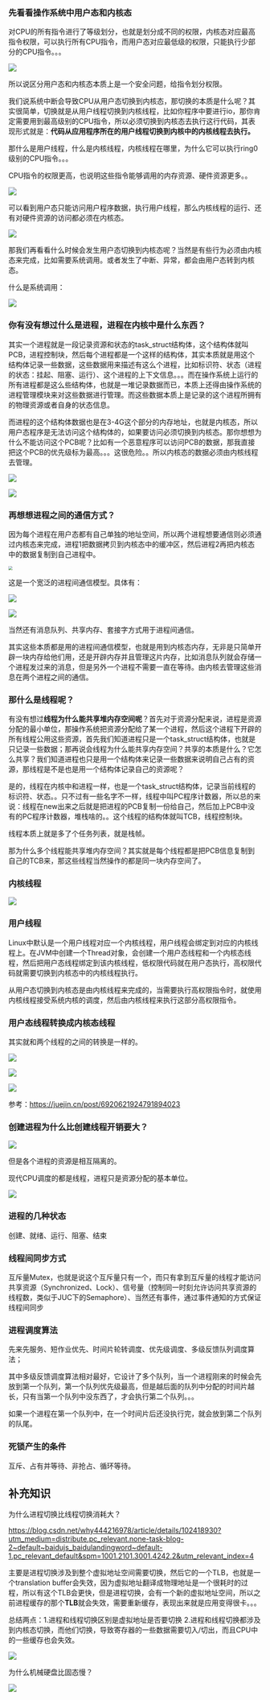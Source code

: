 ### 先看看操作系统中用户态和内核态

对CPU的所有指令进行了等级划分，也就是划分成不同的权限，内核态对应最高指令权限，可以执行所有CPU指令，而用户态对应最低级的权限，只能执行少部分的CPU指令。。。

![](https://winterliublog.oss-cn-beijing.aliyuncs.com/notes/20211216175747.png)

所以说区分用户态和内核态本质上是一个安全问题，给指令划分权限。

我们说系统中断会导致CPU从用户态切换到内核态，那切换的本质是什么呢？其实很简单，切换就是从用户线程切换到内核线程，比如你程序中要进行io，那你肯定需要用到最高级别的CPU指令，所以必须切换到内核态去执行这行代码，其表现形式就是：**代码从应用程序所在的用户线程切换到内核中的内核线程去执行。**

那什么是用户线程，什么是内核线程，内核线程在哪里，为什么它可以执行ring0级别的CPU指令。。。

CPU指令的权限更高，也说明这些指令能够调用的内存资源、硬件资源更多。。

![](https://winterliublog.oss-cn-beijing.aliyuncs.com/notes/20211220105320.png)

可以看到用户态只能访问用户程序数据，执行用户线程，那么内核线程的运行、还有对硬件资源的访问都必须在内核态。

![](https://winterliublog.oss-cn-beijing.aliyuncs.com/notes/20211220110019.png)

那我们再看看什么时候会发生用户态切换到内核态呢？当然是有些行为必须由内核态来完成，比如需要系统调用。或者发生了中断、异常，都会由用户态转到内核态。

什么是系统调用：

![](https://winterliublog.oss-cn-beijing.aliyuncs.com/notes/20211220111029.png)

### 你有没有想过什么是进程，进程在内核中是什么东西？

其实一个进程就是一段记录资源和状态的task_struct结构体，这个结构体就叫PCB，进程控制块，然后每个进程都是一个这样的结构体，其实本质就是用这个结构体记录一些数据，这些数据用来描述有这么个进程，比如标识符、状态（进程的状态：挂起、阻塞、运行）、这个进程的上下文信息。。。而在操作系统上运行的所有进程都是这么些结构体，也就是一堆记录数据而已，本质上还得由操作系统的进程管理模块来对这些数据进行管理。而这些数据本质上是记录的这个进程所拥有的物理资源或者自身的状态信息。

而进程的这个结构体数据也是在3-4G这个部分的内存地址，也就是内核态，所以用户态程序是无法访问这个结构体的，如果要访问必须切换到内核态。那你想想为什么不能访问这个PCB呢？比如有一个恶意程序可以访问PCB的数据，那我直接把这个PCB的优先级标为最高。。。这很危险。。所以内核态的数据必须由内核线程去管理。

![](https://winterliublog.oss-cn-beijing.aliyuncs.com/notes/20211220113617.png)

![](https://winterliublog.oss-cn-beijing.aliyuncs.com/notes/20211220113422.png)

### 再想想进程之间的通信方式？

因为每个进程在用户态都有自己单独的地址空间，所以两个进程想要通信则必须通过内核态来完成，进程1把数据拷贝到内核态中的缓冲区，然后进程2再把内核态中的数据复制到自己进程中。

<img src="https://winterliublog.oss-cn-beijing.aliyuncs.com/notes/20220102152107.png" style="zoom:50%;" />

这是一个宽泛的进程间通信模型。具体有：

![](https://winterliublog.oss-cn-beijing.aliyuncs.com/notes/20220102152714.png)

![](https://winterliublog.oss-cn-beijing.aliyuncs.com/notes/20220102153254.png)

当然还有消息队列、共享内存、套接字方式用于进程间通信。

其实这些本质都是用的进程间通信模型，也就是用到内核态内存，无非是只简单开辟一块内存给他们用，还是开辟内存并且管理这片内存，比如消息队列就会存储一个进程发过来的消息，但是另外一个进程不需要一直在等待。由内核去管理这些消息在两个进程之间的通信。

### 那什么是线程呢？

有没有想过**线程为什么能共享堆内存空间呢**？首先对于资源分配来说，进程是资源分配的最小单位，那操作系统把资源分配给了某一个进程，然后这个进程下开辟的所有线程公用这些资源，首先我们知道进程只是一个task_struct结构体，也就是只记录一些数据；那再说会线程为什么能共享内存空间？共享的本质是什么？它怎么共享？我们知道进程也只是用一个结构体来记录一些数据来说明自己占有的资源，那线程是不是也是用一个结构体记录自己的资源呢？

是的，线程在内核中和进程一样，也是一个task_struct结构体，记录当前线程的标识符、状态。。只不过有一些名字不一样，线程中叫PC程序计数器，所以总的来说：线程在new出来之后就是把进程的PCB复制一份给自己，然后加上PCB中没有的PC程序计数器，堆栈啥的。。这个线程的结构体就叫TCB，线程控制块。

线程本质上就是多了个任务列表，就是栈帧。

那为什么多个线程能共享堆内存空间？其实就是每个线程都是把PCB信息复制到自己的TCB来，那这些线程当然操作的都是同一块内存空间了。

### 内核线程

![](https://winterliublog.oss-cn-beijing.aliyuncs.com/notes/20211220115800.png)

### 用户线程

Linux中默认是一个用户线程对应一个内核线程，用户线程会绑定到对应的内核线程上。在JVM中创建一个Thread对象，会创建一个用户态线程和一个内核态线程，然后把用户态线程绑定到该内核线程，低权限代码就在用户态执行，高权限代码就需要切换到内核态中的内核线程执行。

从用户态切换到内核态是由内核线程来完成的，当需要执行高权限指令时，就使用内核线程接受系统内核的调度，然后由内核线程来执行这部分高权限指令。

### 用户态线程转换成内核态线程

其实就和两个线程的之间的转换是一样的。

![](https://winterliublog.oss-cn-beijing.aliyuncs.com/notes/20211220152841.png)

![](https://winterliublog.oss-cn-beijing.aliyuncs.com/notes/20211220153041.png)

![](https://winterliublog.oss-cn-beijing.aliyuncs.com/notes/20211220153647.png)

参考：https://juejin.cn/post/6920621924791894023

### 创建进程为什么比创建线程开销要大？

![](https://winterliublog.oss-cn-beijing.aliyuncs.com/notes/20211220155116.png)

但是各个进程的资源是相互隔离的。

现代CPU调度的都是线程，进程只是资源分配的基本单位。

![](https://winterliublog.oss-cn-beijing.aliyuncs.com/notes/20220316202928.png)



### 进程的几种状态

创建、就绪、运行、阻塞、结束

### 线程间同步方式

互斥量Mutex，也就是说这个互斥量只有一个，而只有拿到互斥量的线程才能访问共享资源（Synchronized、Lock）、信号量（控制同一时刻允许访问共享资源的线程数，类似于JUC下的Semaphore）、当然还有事件，通过事件通知的方式保证线程间同步

### 进程调度算法

先来先服务、短作业优先、时间片轮转调度、优先级调度、多级反馈队列调度算法；

其中多级反馈调度算法相对最好，它设计了多个队列，当一个进程刚来的时候会先放到第一个队列，第一个队列优先级最高，但是越后面的队列中分配的时间片越长，只有当第一个队列中没东西了，才会执行第二个队列。。。

如果一个进程在第一个队列中，在一个时间片后还没执行完，就会放到第二个队列的队尾。

### 死锁产生的条件

互斥、占有并等待、非抢占、循环等待。



## 补充知识

为什么进程切换比线程切换消耗大？

https://blog.csdn.net/why444216978/article/details/102418930?utm_medium=distribute.pc_relevant.none-task-blog-2~default~baidujs_baidulandingword~default-1.pc_relevant_default&spm=1001.2101.3001.4242.2&utm_relevant_index=4

主要是进程切换涉及到整个虚拟地址空间需要切换，然后它的一个TLB，也就是一个translation buffer会失效，因为虚拟地址翻译成物理地址是一个很耗时的过程，所以有这个TLB会更快，但是进程切换，会有一个新的虚拟地址空间，所以之前进程缓存的那个**TLB**就会失效，需要重新缓存，表现出来就是应用变得很卡。。。

总结两点：1.进程和线程切换区别是虚拟地址是否要切换  2.进程和线程切换都涉及到内核态切换，而他们切换，导致寄存器的一些数据需要切入/切出，而且CPU中的一些缓存也会失效。

![](https://winterliublog.oss-cn-beijing.aliyuncs.com/notes/20220210111749.png)

为什么机械硬盘比固态慢？

![](https://winterliublog.oss-cn-beijing.aliyuncs.com/notes/20220210221900.png)

